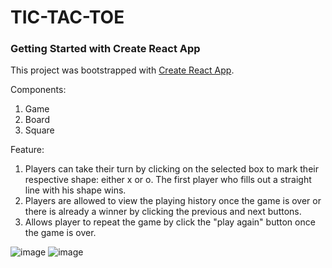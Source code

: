 # TIC-TAC-TOE
### Getting Started with Create React App
This project was bootstrapped with [Create React App](https://github.com/facebook/create-react-app).

Components:
1. Game
2. Board
3. Square

Feature:
1. Players can take their turn by clicking on the selected box to mark their respective shape: either x or o. The first player who fills out a straight line with his shape wins.
2. Players are allowed to view the playing history once the game is over or there is already a winner by clicking the previous and next buttons.
3. Allows player to repeat the game by click the "play again" button once the game is over.

![image](https://user-images.githubusercontent.com/132346222/235636898-34717e1c-7195-4578-a165-55bd8faf73c4.png)
![image](https://user-images.githubusercontent.com/132346222/235637031-0f509da7-8955-4b6c-bbe5-cbf8714dbf00.png)
